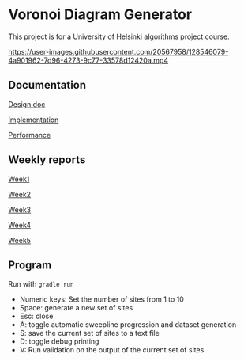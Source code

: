 # Voronoi Diagram Generator

This project is for a University of Helsinki algorithms project course.

https://user-images.githubusercontent.com/20567958/128546079-4a901962-7d96-4273-9c77-33578d12420a.mp4

## Documentation

[Design doc](https://github.com/chzesa/tiralabra/blob/master/docs/design.md)

[Implementation](https://github.com/chzesa/tiralabra/blob/master/docs/implementation.md)

[Performance](https://github.com/chzesa/tiralabra/blob/master/docs/performance.md)

## Weekly reports

[Week1](https://github.com/chzesa/tiralabra/blob/master/reports/week1.md)

[Week2](https://github.com/chzesa/tiralabra/blob/master/reports/week2.md)

[Week3](https://github.com/chzesa/tiralabra/blob/master/reports/week3.md)

[Week4](https://github.com/chzesa/tiralabra/blob/master/reports/week4.md)

[Week5](https://github.com/chzesa/tiralabra/blob/master/reports/week5.md)

## Program

Run with `gradle run`

* Numeric keys: Set the number of sites from 1 to 10
* Space: generate a new set of sites
* Esc: close
* A: toggle automatic sweepline progression and dataset generation
* S: save the current set of sites to a text file
* D: toggle debug printing
* V: Run validation on the output of the current set of sites